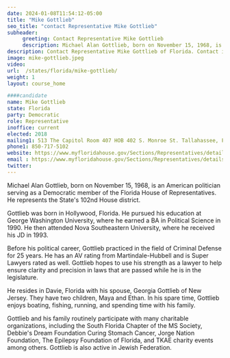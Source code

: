 ```yaml
---
date: 2024-01-08T11:54:12-05:00
title: "Mike Gottlieb"
seo_title: "contact Representative Mike Gottlieb"
subheader:
     greeting: Contact Representative Mike Gottlieb
     description: Michael Alan Gottlieb, born on November 15, 1968, is an American politician serving as a Democratic member of the Florida House of Representatives. He represents the State's 102nd House district.
description: Contact Representative Mike Gottlieb of Florida. Contact information for Mike Gottlieb includes email address, phone number, and mailing address.
image: mike-gottlieb.jpeg
video:
url:  /states/florida/mike-gottlieb/
weight: 1
layout: course_home

####candidate
name: Mike Gottlieb
state: Florida
party: Democratic
role: Representative
inoffice: current
elected: 2018
mailing1: 513 The Capitol Room 407 HOB 402 S. Monroe St. Tallahassee, FL 32399-1300
phone1: 850-717-5102
website: https://www.myfloridahouse.gov/Sections/Representatives/details.aspx?MemberId=4724&LegislativeTermId=90/
email : https://www.myfloridahouse.gov/Sections/Representatives/details.aspx?MemberId=4724&LegislativeTermId=90/
twitter:
---
```


Michael Alan Gottlieb, born on November 15, 1968, is an American politician serving as a Democratic member of the Florida House of Representatives. He represents the State's 102nd House district.

Gottlieb was born in Hollywood, Florida. He pursued his education at George Washington University, where he earned a BA in Political Science in 1990. He then attended Nova Southeastern University, where he received his JD in 1993.

Before his political career, Gottlieb practiced in the field of Criminal Defense for 25 years. He has an AV rating from Martindale-Hubbell and is Super Lawyers rated as well. Gottlieb hopes to use his strength as a lawyer to help ensure clarity and precision in laws that are passed while he is in the legislature.

He resides in Davie, Florida with his spouse, Georgia Gottlieb of New Jersey. They have two children, Maya and Ethan. In his spare time, Gottlieb enjoys boating, fishing, running, and spending time with his family.

Gottlieb and his family routinely participate with many charitable organizations, including the South Florida Chapter of the MS Society, Debbie's Dream Foundation Curing Stomach Cancer, Jorge Nation Foundation, The Epilepsy Foundation of Florida, and TKAE charity events among others. Gottlieb is also active in Jewish Federation.
